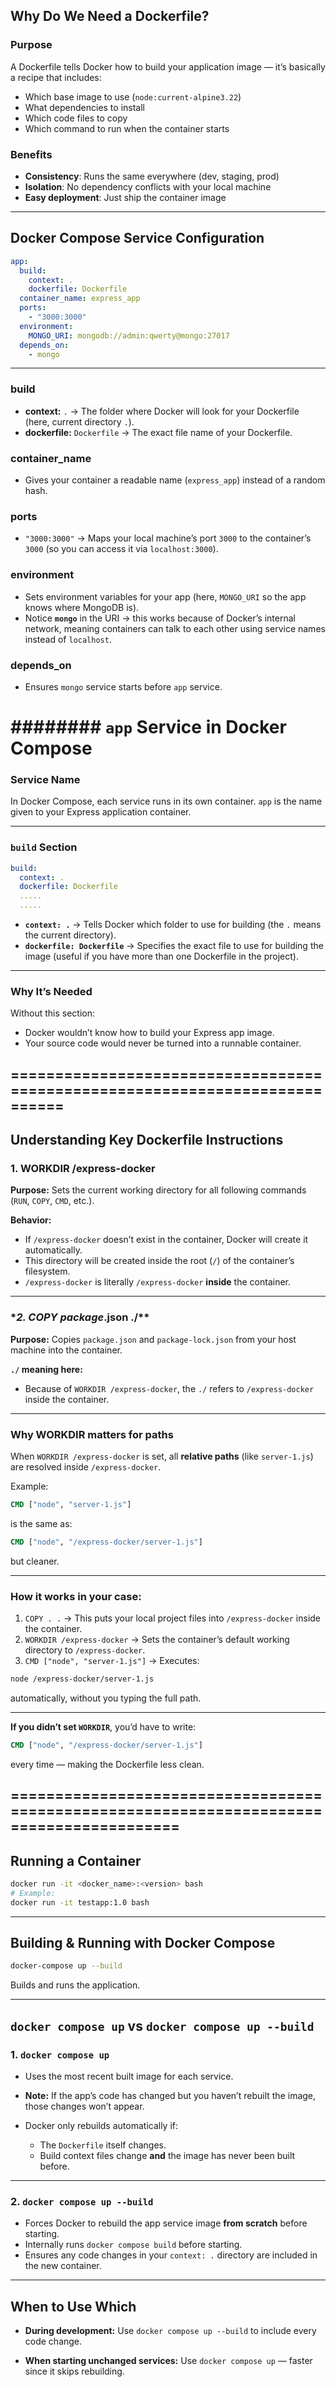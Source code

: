 
## Why Do We Need a Dockerfile?

### **Purpose**

A Dockerfile tells Docker how to build your application image — it’s basically a recipe that includes:

* Which base image to use (`node:current-alpine3.22`)
* What dependencies to install
* Which code files to copy
* Which command to run when the container starts

### **Benefits**

* **Consistency**: Runs the same everywhere (dev, staging, prod)
* **Isolation**: No dependency conflicts with your local machine
* **Easy deployment**: Just ship the container image

---

## Docker Compose Service Configuration

```yaml
app:
  build:
    context: .
    dockerfile: Dockerfile
  container_name: express_app
  ports:
    - "3000:3000"
  environment:
    MONGO_URI: mongodb://admin:qwerty@mongo:27017
  depends_on:
    - mongo
```

---

### **build**

* **context:** `.` → The folder where Docker will look for your Dockerfile (here, current directory `.`).
* **dockerfile:** `Dockerfile` → The exact file name of your Dockerfile.

### **container\_name**

* Gives your container a readable name (`express_app`) instead of a random hash.

### **ports**

* `"3000:3000"` → Maps your local machine’s port `3000` to the container’s `3000` (so you can access it via `localhost:3000`).

### **environment**

* Sets environment variables for your app (here, `MONGO_URI` so the app knows where MongoDB is).
* Notice **`mongo`** in the URI → this works because of Docker’s internal network, meaning containers can talk to each other using service names instead of `localhost`.

### **depends\_on**

* Ensures `mongo` service starts before `app` service.




 # ######## `app` Service in Docker Compose  ###############

### **Service Name**

In Docker Compose, each service runs in its own container.
`app` is the name given to your Express application container.

---

### **`build` Section**

```yaml
build:
  context: .
  dockerfile: Dockerfile
  .....
  .....
```

* **`context: .`** → Tells Docker which folder to use for building (the `.` means the current directory).
* **`dockerfile: Dockerfile`** → Specifies the exact file to use for building the image (useful if you have more than one Dockerfile in the project).

---

### **Why It’s Needed**

Without this section:

* Docker wouldn’t know how to build your Express app image.
* Your source code would never be turned into a runnable container.



## ============================================================================  ##


## Understanding Key Dockerfile Instructions



### **1. WORKDIR /express-docker**

**Purpose:**
Sets the current working directory for all following commands (`RUN`, `COPY`, `CMD`, etc.).

**Behavior:**

* If `/express-docker` doesn’t exist in the container, Docker will create it automatically.
* This directory will be created inside the root (`/`) of the container’s filesystem.
* `/express-docker` is literally `/express-docker` **inside** the container.

---

### **2. COPY package*.json ./*\*

**Purpose:**
Copies `package.json` and `package-lock.json` from your host machine into the container.

**`./` meaning here:**

* Because of `WORKDIR /express-docker`, the `./` refers to `/express-docker` inside the container.

---

### **Why WORKDIR matters for paths**

When `WORKDIR /express-docker` is set, all **relative paths** (like `server-1.js`) are resolved inside `/express-docker`.

Example:

```dockerfile
CMD ["node", "server-1.js"]
```

is the same as:

```dockerfile
CMD ["node", "/express-docker/server-1.js"]
```

but cleaner.

---

### **How it works in your case:**

1. `COPY . .` → This puts your local project files into `/express-docker` inside the container.
2. `WORKDIR /express-docker` → Sets the container’s default working directory to `/express-docker`.
3. `CMD ["node", "server-1.js"]` → Executes:

```bash
node /express-docker/server-1.js
```

automatically, without you typing the full path.

---

**If you didn’t set `WORKDIR`**, you’d have to write:

```dockerfile
CMD ["node", "/express-docker/server-1.js"]
```

every time — making the Dockerfile less clean.


## ========================================================================================= ## 

## Running a Container

```bash
docker run -it <docker_name>:<version> bash
# Example:
docker run -it testapp:1.0 bash
```

---

## Building & Running with Docker Compose

```bash
docker-compose up --build
```

Builds and runs the application.

---

## `docker compose up` vs `docker compose up --build`

### 1. `docker compose up`

* Uses the most recent built image for each service.
* **Note:** If the app’s code has changed but you haven’t rebuilt the image, those changes won’t appear.
* Docker only rebuilds automatically if:

  * The `Dockerfile` itself changes.
  * Build context files change **and** the image has never been built before.

---

### 2. `docker compose up --build`

* Forces Docker to rebuild the app service image **from scratch** before starting.
* Internally runs `docker compose build` before starting.
* Ensures any code changes in your `context: .` directory are included in the new container.

---

## When to Use Which

* **During development:**
  Use `docker compose up --build` to include every code change.

* **When starting unchanged services:**
  Use `docker compose up` — faster since it skips rebuilding.
